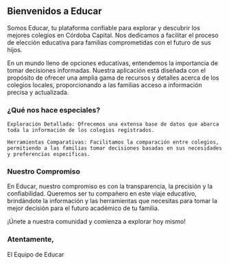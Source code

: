 ## Bienvenidos a Educar

Somos Educar, tu plataforma confiable para explorar y descubrir los mejores colegios en Córdoba Capital. Nos dedicamos a facilitar el proceso de elección educativa para familias comprometidas con el futuro de sus hijos.

En un mundo lleno de opciones educativas, entendemos la importancia de tomar decisiones informadas. Nuestra aplicación está diseñada con el propósito de ofrecer una amplia gama de recursos y detalles acerca de los colegios locales, proporcionando a las familias acceso a información precisa y actualizada.

### ¿Qué nos hace especiales?

    Exploración Detallada: Ofrecemos una extensa base de datos que abarca toda la información de los colegios registrados.

    Herramientas Comparativas: Facilitamos la comparación entre colegios, permitiendo a las familias tomar decisiones basadas en sus necesidades y preferencias específicas.

### Nuestro Compromiso

En Educar, nuestro compromiso es con la transparencia, la precisión y la confiabilidad. Queremos ser tu compañero en este viaje educativo, brindándote la información y las herramientas que necesitas para tomar la mejor decisión para el futuro académico de tu familia.

¡Únete a nuestra comunidad y comienza a explorar hoy mismo!

### Atentamente,
El Equipo de Educar

